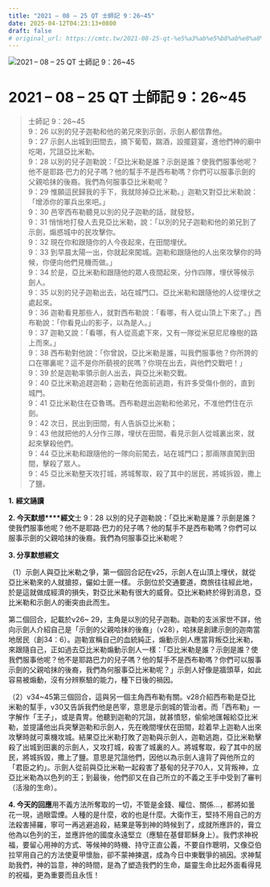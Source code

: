 ```yaml
---
title: "2021 – 08 – 25 QT 士師記 9：26~45"
date: 2025-04-12T04:23:13+0800
draft: false
# original_url: https://cmtc.tw/2021-08-25-qt-%e5%a3%ab%e5%b8%ab%e8%a8%98-9%ef%bc%9a2645
---
```


![2021 – 08 – 25 QT 士師記 9：26~45](/images/qt.jpg   "2021 – 08 – 25 QT 士師記 9：26~45")

# 2021 – 08 – 25 QT 士師記 9：26~45

> 士師記 9：26~45  
> 9：26 以別的兒子迦勒和他的弟兄來到示劍，示劍人都信靠他。  
> 9：27 示劍人出城到田間去，摘下葡萄，踹酒，設擺筵宴，進他們神的廟中吃喝，咒詛亞比米勒。  
> 9：28 以別的兒子迦勒說：「亞比米勒是誰？示劍是誰？使我們服事他呢？他不是耶路‧巴力的兒子嗎？他的幫手不是西布勒嗎？你們可以服事示劍的父親哈抹的後裔。我們為何服事亞比米勒呢？  
> 9：29 惟願這民歸我的手下，我就除掉亞比米勒。」迦勒又對亞比米勒說：「增添你的軍兵出來吧。」  
> 9：30 邑宰西布勒聽見以別的兒子迦勒的話，就發怒，  
> 9：31 悄悄地打發人去見亞比米勒，說：「以別的兒子迦勒和他的弟兄到了示劍，煽惑城中的民攻擊你。  
> 9：32 現在你和跟隨你的人今夜起來，在田間埋伏。  
> 9：33 到早晨太陽一出，你就起來闖城。迦勒和跟隨他的人出來攻擊你的時候，你便向他們見機而做。」  
> 9：34 於是，亞比米勒和跟隨他的眾人夜間起來，分作四隊，埋伏等候示劍人。  
> 9：35 以別的兒子迦勒出去，站在城門口。亞比米勒和跟隨他的人從埋伏之處起來。  
> 9：36 迦勒看見那些人，就對西布勒說：「看哪，有人從山頂上下來了。」西布勒說：「你看見山的影子，以為是人。」  
> 9：37 迦勒又說：「看哪，有人從高處下來，又有一隊從米惡尼尼橡樹的路上而來。」  
> 9：38 西布勒對他說：「你曾說，亞比米勒是誰，叫我們服事他？你所誇的口在哪裏呢？這不是你所藐視的民嗎？你現在出去，與他們交戰吧！」  
> 9：39 於是迦勒率領示劍人出去，與亞比米勒交戰。  
> 9：40 亞比米勒追趕迦勒；迦勒在他面前逃跑，有許多受傷仆倒的，直到城門。  
> 9：41 亞比米勒住在亞魯瑪。西布勒趕出迦勒和他弟兄，不准他們住在示劍。  
> 9：42 次日，民出到田間，有人告訴亞比米勒；  
> 9：43 他就把他的人分作三隊，埋伏在田間，看見示劍人從城裏出來，就起來擊殺他們。  
> 9：44 亞比米勒和跟隨他的一隊向前闖去，站在城門口；那兩隊直闖到田間，擊殺了眾人。  
> 9：45 亞比米勒整天攻打城，將城奪取，殺了其中的居民，將城拆毀，撒上了鹽。

**1.** **經文誦讀**

**2. 今天默想****經文**士 9：28 以別的兒子迦勒說：「亞比米勒是誰？示劍是誰？使我們服事他呢？他不是耶路‧巴力的兒子嗎？他的幫手不是西布勒嗎？你們可以服事示劍的父親哈抹的後裔。我們為何服事亞比米勒呢？

**3. 分享默想經文**

（1）示劍人與亞比米勒之爭，第一個回合記在v25，示劍人在山頂上埋伏，就從亞比米勒來的人就搶掠，儼如士匪一樣。 示劍位於交通要道，商旅往往經此地，於是這就做成經濟的損失，對亞比米勒有很大的威脅。亞比米勒終於得到消息，亞比米勒和示劍人的衝突由此而生。

第二個回合，記載於v26~ 29，主角是以別的兒子迦勒。迦勒的支派家世不詳，他向示劍人介紹自己是「示劍的父親哈抹的後裔」（v28），哈抹是創建示劍的迦南當地居民（創34：6）。迦勒宣稱自己的血統純正，煽動示劍人應當背叛亞比米勒，來跟隨自己，正如過去亞比米勒煽動示劍人一樣：「亞比米勒是誰？示劍是誰？使我們服事他呢？他不是耶路巴力的兒子嗎？他的幫手不是西布勒嗎？你們可以服事示劍的父親哈抹的後裔，我們為何服事亞比米勒呢？」示劍人好像是牆頭草，如此容易被煽動，沒有分辨察驗的能力，種下日後的禍因。

（2）v34~45第三個回合，這與另一個主角西布勒有關。v28介紹西布勒是亞比米勒的幫手，v30又告訴我們他是邑宰，意思是示劍城的管治者。而「西布勒」一字解作「王子」，或是貴冑。他聽到迦勒的咒詛，就甚憤怒，偷偷地匯報給亞比米勒，並提議他出兵突擊迦勒和示劍人，先在晚間埋伏在田間，趁着早上迦勒人出來攻擊時就可乘機攻城。結果亞比米勒打敗了迦勒與示劍人，迦勒逃跑，亞比米勒擊殺了出城到田裏的示劍人，又攻打城，殺害了城裏的人。將城奪取，殺了其中的居民，將城拆毀，撒上了鹽。意思是咒詛他們，因他以為示劍人違背了與他所立的「君臣之約」。示劍人從前與亞比米勒一起殺害了基甸的兒子70人，又背叛神，立亞比米勒為以色列的王；到最後，他們卻又在自己所立的不義之王手中受到了審判（活潑的生命）。

**4. 今天的回應**用不義方法所奪取的一切，不管是金錢、權位、關係…，都將如曇花一現，過眼雲煙。人種的是什麼，收的也是什麼。大衛作王，堅持不用自己的方法殺害掃羅，寧可一再逃避追殺，結果是等到神的時候到了，成就所應許的，膏立他為以色列的王，並應許他的國度永遠堅立（應驗在基督耶穌身上）。我們求神祝福，要留心用神的方式、等候神的時機、持守正直公義，不要自作聰明，又像亞伯拉罕用自己的方法使夏甲懷胎，卻不蒙神揀選，成為今日中東戰爭的禍因。求神幫助我們，神的旨意，神的時間，是為了塑造我們的生命，屬靈生命比起外面看得見的祝福，更為重要而且永恆！